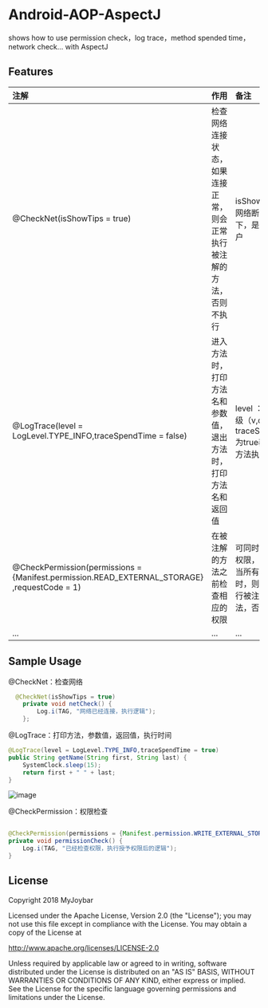 # Android-AOP-AspectJ

shows how to use permission check，log trace，method spended time，network check... with AspectJ

## Features
|注解|作用|备注|
|:---|:---|:---|
|@CheckNet(isShowTips = true)|检查网络连接状态，如果连接正常，则会正常执行被注解的方法，否则不执行| isShowTips ：当网络断开的情况下，是否提示用户|
|@LogTrace(level = LogLevel.TYPE_INFO,traceSpendTime = false)|进入方法时，打印方法名和参数值，退出方法时，打印方法名和返回值| level ：日志的等级（v,d,i,w,e），<br>traceSpendTime 为true表示打印方法执行的时间|
| @CheckPermission(permissions = {Manifest.permission.READ_EXTERNAL_STORAGE} ,requestCode = 1)|在被注解的方法之前检查相应的权限|可同时配置多个权限，<br>当所有权限授权时，则会正常执行被注解的方法，否则不执行|
|...|...|...|

## Sample Usage

@CheckNet：检查网络

```java
  @CheckNet(isShowTips = true)
    private void netCheck() {
        Log.i(TAG, "网络已经连接，执行逻辑");
    };

```

@LogTrace：打印方法，参数值，返回值，执行时间

```java
@LogTrace(level = LogLevel.TYPE_INFO,traceSpendTime = true)
public String getName(String first, String last) {
    SystemClock.sleep(15); 
    return first + " " + last;
}

```
![image](https://github.com/myjoybar/Android-AOP-AspectJ/blob/master/screenshots/screenshot.jpg)

@CheckPermission：权限检查

```java

@CheckPermission(permissions = {Manifest.permission.WRITE_EXTERNAL_STORAGE,Manifest.permission.CAMERA} ,requestCode = 1)
private void permissionCheck() {
    Log.i(TAG, "已经检查权限，执行授予权限后的逻辑");
}
```
## License

Copyright 2018 MyJoybar

Licensed under the Apache License, Version 2.0 (the "License");
you may not use this file except in compliance with the License.
You may obtain a copy of the License at

   http://www.apache.org/licenses/LICENSE-2.0

Unless required by applicable law or agreed to in writing, software
distributed under the License is distributed on an "AS IS" BASIS,
WITHOUT WARRANTIES OR CONDITIONS OF ANY KIND, either express or implied.
See the License for the specific language governing permissions and
limitations under the License.  